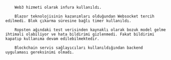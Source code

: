 		Web3 hizmeti olarak infura kullanıldı.
		
		Blazor teknolojisinin kazanımları olduğundan Websocket tercih edilmedi. Blok çıkarma süresine bağlı timer kullanıldı.

		Ropsten ağındaki test verisinden kaynaklı olarak bozuk model gelme ihtimali olabiliyor ve hata bildirimi gizlenmedi. Fakat bildirimi kapatıp kullanıma devam edilebilmektedir.

		Blockchain servis sağlayıcıları kullanıldığından backend uygulaması gereksinimi olmadı.


